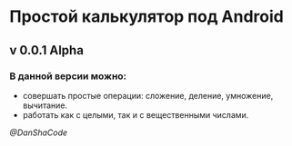 # Простой калькулятор под Android

## v 0.0.1 Alpha

### В данной версии можно:

- совершать простые операции: сложение, деление, умножение, вычитание.
- работать как с целыми, так и с вещественными числами.

*@DanShaCode*



